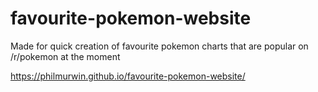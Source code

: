 # favourite-pokemon-website
Made for quick creation of favourite pokemon charts that are popular on /r/pokemon at the moment

https://philmurwin.github.io/favourite-pokemon-website/
